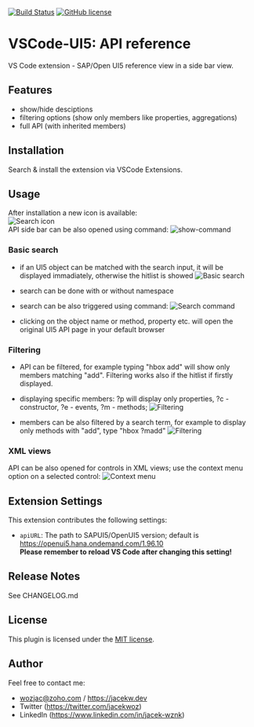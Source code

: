 [![Build Status](https://travis-ci.com/wozjac/vscode-ui5-api-reference.svg?branch=main)](https://travis-ci.com/wozjac/vscode-ui5-api-reference)
[![GitHub license](https://img.shields.io/github/license/wozjac/vscode-ui5-api-reference)](https://github.com/wozjac/vscode-ui5-api-reference/blob/main/LICENSE)

# VSCode-UI5: API reference

VS Code extension - SAP/Open UI5 reference view in a side bar view.

## Features

- show/hide desciptions
- filtering options (show only members like properties, aggregations)
- full API (with inherited members)

## Installation

Search & install the extension via VSCode Extensions.

## Usage

After installation a new icon is available:  
![Search icon](https://publicrepo.vipserv.org/images/vscode-api/icon-sidebar.png)  
API side bar can be also opened using command:
![show-command](https://publicrepo.vipserv.org/images/vscode-api/show-command.png)

### Basic search

- if an UI5 object can be matched with the search input, it will be displayed immadiately, otherwise the hitlist is showed
  ![Basic search](https://publicrepo.vipserv.org/images/vscode-api/basic-search.gif)

- search can be done with or without namespace
- search can be also triggered using command:
  ![Search command](https://publicrepo.vipserv.org/images/vscode-api/search-command.gif)

- clicking on the object name or method, property etc. will open the original UI5 API page in your default browser

### Filtering

- API can be filtered, for example typing "hbox add" will show only members matching "add".
  Filtering works also if the hitlist if firstly displayed.
- displaying specific members: ?p will display only properties, ?c - constructor, ?e - events, ?m - methods;
  ![Filtering](https://publicrepo.vipserv.org/images/vscode-api/search-members1.gif)

- members can be also filtered by a search term, for example to display only methods with "add", type "hbox ?madd"
  ![Filtering](https://publicrepo.vipserv.org/images/vscode-api/search-members2.gif)

### XML views

API can be also opened for controls in XML views; use the context menu option on a selected control:
![Context menu](https://publicrepo.vipserv.org/images/vscode-api/context.gif)

## Extension Settings

This extension contributes the following settings:

- `apiURL`: The path to SAPUI5/OpenUI5 version; default is <https://openui5.hana.ondemand.com/1.96.10>  
  **Please remember to reload VS Code after changing this setting!**

## Release Notes

See CHANGELOG.md

## License

This plugin is licensed under the [MIT license](http://opensource.org/licenses/MIT).

## Author

Feel free to contact me:

- wozjac@zoho.com / <https://jacekw.dev>
- Twitter (<https://twitter.com/jacekwoz>)
- LinkedIn (<https://www.linkedin.com/in/jacek-wznk>)
